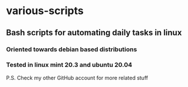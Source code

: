 # various-scripts
## Bash scripts for automating daily tasks in linux
### Oriented towards debian based distributions 
### Tested in linux mint 20.3 and ubuntu 20.04

P.S. Check my other GitHub account for more related stuff
